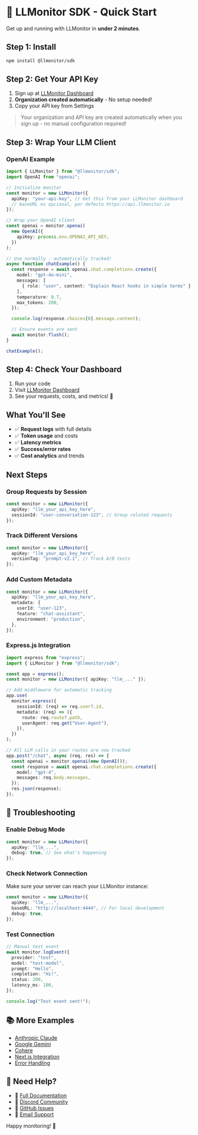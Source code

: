 # 🚀 LLMonitor SDK - Quick Start

Get up and running with LLMonitor in **under 2 minutes**.

## Step 1: Install

```bash
npm install @llmonitor/sdk
```

## Step 2: Get Your API Key

1. Sign up at [LLMonitor Dashboard](https://app.llmonitor.com)
2. **Organization created automatically** - No setup needed!
3. Copy your API key from Settings

> Your organization and API key are created automatically when you sign up - no manual configuration required!

## Step 3: Wrap Your LLM Client

### OpenAI Example

```typescript
import { LLMonitor } from "@llmonitor/sdk";
import OpenAI from "openai";

// Initialize monitor
const monitor = new LLMonitor({
  apiKey: "your-api-key", // Get this from your LLMonitor dashboard
  // baseURL es opcional, por defecto https://api.llmonitor.io
});

// Wrap your OpenAI client
const openai = monitor.openai(
  new OpenAI({
    apiKey: process.env.OPENAI_API_KEY,
  })
);

// Use normally - automatically tracked!
async function chatExample() {
  const response = await openai.chat.completions.create({
    model: "gpt-4o-mini",
    messages: [
      { role: "user", content: "Explain React hooks in simple terms" },
    ],
    temperature: 0.7,
    max_tokens: 200,
  });

  console.log(response.choices[0].message.content);

  // Ensure events are sent
  await monitor.flush();
}

chatExample();
```

## Step 4: Check Your Dashboard

1. Run your code
2. Visit [LLMonitor Dashboard](https://app.llmonitor.com)
3. See your requests, costs, and metrics! 🎉

## What You'll See

- ✅ **Request logs** with full details
- ✅ **Token usage** and costs
- ✅ **Latency metrics**
- ✅ **Success/error rates**
- ✅ **Cost analytics** and trends

## Next Steps

### Group Requests by Session

```typescript
const monitor = new LLMonitor({
  apiKey: "llm_your_api_key_here",
  sessionId: "user-conversation-123", // Group related requests
});
```

### Track Different Versions

```typescript
const monitor = new LLMonitor({
  apiKey: "llm_your_api_key_here",
  versionTag: "prompt-v2.1", // Track A/B tests
});
```

### Add Custom Metadata

```typescript
const monitor = new LLMonitor({
  apiKey: "llm_your_api_key_here",
  metadata: {
    userId: "user-123",
    feature: "chat-assistant",
    environment: "production",
  },
});
```

### Express.js Integration

```typescript
import express from "express";
import { LLMonitor } from "@llmonitor/sdk";

const app = express();
const monitor = new LLMonitor({ apiKey: "llm_..." });

// Add middleware for automatic tracking
app.use(
  monitor.express({
    sessionId: (req) => req.user?.id,
    metadata: (req) => ({
      route: req.route?.path,
      userAgent: req.get("User-Agent"),
    }),
  })
);

// All LLM calls in your routes are now tracked
app.post("/chat", async (req, res) => {
  const openai = monitor.openai(new OpenAI());
  const response = await openai.chat.completions.create({
    model: "gpt-4",
    messages: req.body.messages,
  });
  res.json(response);
});
```

## 🔧 Troubleshooting

### Enable Debug Mode

```typescript
const monitor = new LLMonitor({
  apiKey: "llm_...",
  debug: true, // See what's happening
});
```

### Check Network Connection

Make sure your server can reach your LLMonitor instance:

```typescript
const monitor = new LLMonitor({
  apiKey: "llm_...",
  baseURL: "http://localhost:4444", // For local development
  debug: true,
});
```

### Test Connection

```typescript
// Manual test event
await monitor.logEvent({
  provider: "test",
  model: "test-model",
  prompt: "Hello",
  completion: "Hi!",
  status: 200,
  latency_ms: 100,
});

console.log("Test event sent!");
```

## 📚 More Examples

- [Anthropic Claude](/examples/anthropic.md)
- [Google Gemini](/examples/google.md)
- [Cohere](/examples/cohere.md)
- [Next.js Integration](/examples/nextjs.md)
- [Error Handling](/examples/error-handling.md)

## 🤝 Need Help?

- 📖 [Full Documentation](https://docs.llmonitor.com)
- 💬 [Discord Community](https://discord.gg/llmonitor)
- 🐛 [GitHub Issues](https://github.com/llmonitor/llmonitor/issues)
- 📧 [Email Support](mailto:support@llmonitor.com)

Happy monitoring! 🚀
